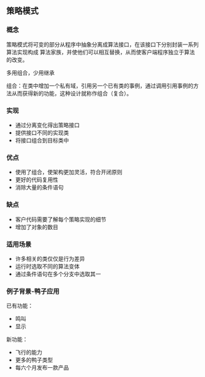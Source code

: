 ## 策略模式

### 概念
策略模式将可变的部分从程序中抽象分离成算法接口，在该接口下分别封装一系列算法实现构成
算法家族，并使他们可以相互替换，从而使客户端程序独立于算法的改变。

多用组合，少用继承

组合：在类中增加一个私有域，引用另一个已有类的事例，通过调用引用事例的方法从而获得新的功能，这种设计就称作组合（复合）。

### 实现
- 通过分离变化得出策略接口
- 提供接口不同的实现类
- 将接口组合到目标类中

### 优点
- 使用了组合，使架构更加灵活，符合开闭原则
- 更好的代码复用性
- 消除大量的条件语句

### 缺点
- 客户代码需要了解每个策略实现的细节
- 增加了对象的数目

### 适用场景
- 许多相关的类仅仅是行为差异
- 运行时选取不同的算法变体
- 通过条件语句在多个分支中选取其一

### 例子背景-鸭子应用
已有功能：
- 鸣叫
- 显示

新功能：
- 飞行的能力
- 更多的鸭子类型
- 每六个月发布一款产品